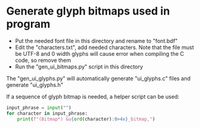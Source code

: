 # Generate glyph bitmaps used in program

- Put the needed font file in this directory and rename to "font.bdf"
- Edit the "characters.txt", add needed characters. Note that the file must be UTF-8 and 0 width glyphs will cause error when compiling the C code, so remove them
- Run the "gen_ui_bitmaps.py" script in this directory

The "gen_ui_glyphs.py" will automatically generate "ui_glyphs.c" files and generate "ui_glyphs.h"

If a sequence of glyph bitmap is needed, a helper script can be used:

```python
input_phrase = input("")
for character in input_phrase:
    print(f"(Bitmap*) &u{ord(character):0>4x}_bitmap,")
```
